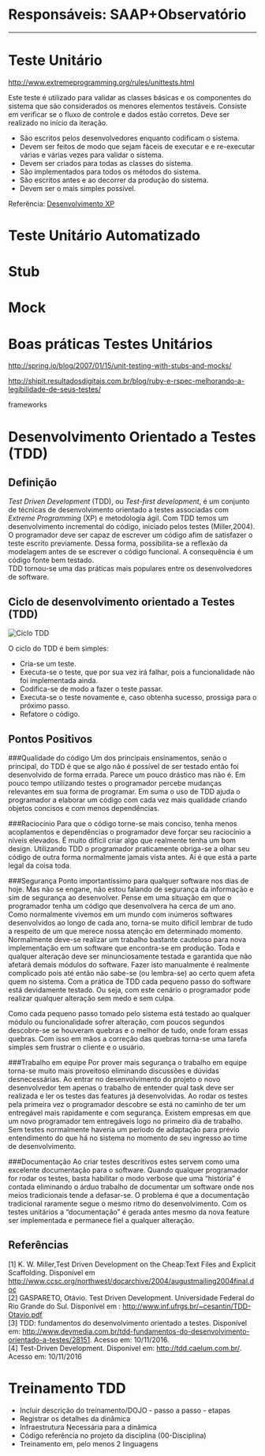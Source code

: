 # **Responsáveis: SAAP+Observatório**

***


# Teste Unitário
http://www.extremeprogramming.org/rules/unittests.html

Este teste é utilizado para validar as classes básicas e os componentes do sistema que são considerados os menores elementos testáveis. Consiste em verificar se o fluxo de controle e dados estão corretos. Deve ser realizado no início da iteração.

* São escritos pelos desenvolvedores enquanto codificam o sistema.
* Devem ser feitos de modo que sejam fáceis de executar e e re-executar várias e várias vezes para validar o sistema.
* Devem ser criados para todas as classes do sistema.
* São implementados para todos os métodos do sistema.
* São escritos antes e ao decorrer da produção do sistema.
* Devem ser o mais simples possível.

Referência: [Desenvolvimento XP](http://xp.edugraf.ufsc.br/bin/view/XP/TesteAceitacaoXtesteUnidade)

# Teste Unitário Automatizado
# Stub

# Mock

# Boas práticas Testes Unitários

http://spring.io/blog/2007/01/15/unit-testing-with-stubs-and-mocks/

http://shipit.resultadosdigitais.com.br/blog/ruby-e-rspec-melhorando-a-legibilidade-de-seus-testes/

frameworks

# Desenvolvimento Orientado a Testes (TDD)

## Definição

_Test Driven Development_ (TDD), ou _Test-first development_, é um conjunto de técnicas de desenvolvimento orientado a testes associadas com _Extreme Programming_ (XP) e metodologia ágil. Com TDD temos um desenvolvimento incremental do código, iniciado pelos testes (Miller,2004). O programador deve ser capaz de escrever um código afim de satisfazer o teste escrito previamente. Dessa forma, possibilita-se a reflexão da modelagem antes de se escrever o código funcional. A consequência é um código fonte bem testado.  
TDD tornou-se uma das práticas mais populares entre os desenvolvedores de software.

## Ciclo de desenvolvimento orientado a Testes (TDD)

![Ciclo TDD](http://2.bp.blogspot.com/-O5F7OQeP6cY/VkYYHPNvd2I/AAAAAAAAAIw/eyuHiDRrzyM/s1600/TDD.png)

O ciclo do TDD é bem simples:

* Cria-se um teste.
* Executa-se o teste, que por sua vez irá falhar, pois a funcionalidade não foi implementada ainda.
* Codifica-se de modo a fazer o teste passar.
* Executa-se o teste novamente e, caso obtenha sucesso, prossiga para o próximo passo.
* Refatore o código.

## Pontos Positivos

###Qualidade do código
Um dos principais ensinamentos, senão o principal, do TDD é que se algo não é possível de ser testado então foi desenvolvido de forma errada. Parece um pouco drástico mas não é. Em pouco tempo utilizando testes o programador percebe mudanças relevantes em sua forma de programar. Em suma o uso de TDD ajuda o programador a elaborar um código com cada vez mais qualidade criando objetos concisos e com menos dependências.

###Raciocínio
Para que o código torne-se mais conciso, tenha menos acoplamentos e dependências o programador deve forçar seu raciocínio a níveis elevados. É muito difícil criar algo que realmente tenha um bom design. Utilizando TDD o programador praticamente obriga-se a olhar seu código de outra forma normalmente jamais vista antes. Aí é que está a parte legal da coisa toda.

###Segurança
Ponto importantíssimo para qualquer software nos dias de hoje. Mas não se engane, não estou falando de segurança da informação e sim de segurança ao desenvolver. Pense em uma situação em que o programador tenha um código que desenvolvera ha cerca de um ano. Como normalmente vivemos em um mundo com inúmeros softwares desenvolvidos ao longo de cada ano, torna-se muito difícil lembrar de tudo a respeito de um que merece nossa atenção em determinado momento. Normalmente deve-se realizar um trabalho bastante cauteloso para nova implementação em um software que encontra-se em produção. Toda e qualquer alteração deve ser minunciosamente testada e garantida que não afetará demais módulos do software. Fazer isto manualmente é realmente complicado pois até então não sabe-se (ou lembra-se) ao certo quem afeta quem no sistema. Com a prática de TDD cada pequeno passo do software está devidamente testado. Ou seja, com este cenário o programador pode realizar qualquer alteração sem medo e sem culpa.

Como cada pequeno passo tomado pelo sistema está testado ao qualquer módulo ou funcionalidade sofrer alteração, com poucos segundos descobre-se se houveram quebras e o melhor de tudo, onde foram essas quebras. Com isso em mãos a correção das quebras torna-se uma tarefa simples sem frustrar o cliente e o usuário.

###Trabalho em equipe
Por prover mais segurança o trabalho em equipe torna-se muito mais proveitoso eliminando discussões e dúvidas desnecessárias. Ao entrar no desenvolvimento do projeto o novo desenvolvedor tem apenas o trabalho de entender qual task deve ser realizada e ler os testes das features já desenvolvidas. Ao rodar os testes pela primeira vez o programador descobre se está no caminho de ter um entregável mais rapidamente e com segurança. Existem empresas em que um novo programador tem entregáveis logo no primeiro dia de trabalho. Sem testes normalmente haveria um período de adaptação para prévio entendimento do que há no sistema no momento de seu ingresso ao time de desenvolvimento.

###Documentação
Ao criar testes descritivos estes servem como uma excelente documentação para o software. Quando qualquer programador for rodar os testes, basta habilitar o modo verbose que uma “história” é contada eliminando o árduo trabalho de documentar um software onde nos meios tradicionais tende a defasar-se. O problema é que a documentação tradicional raramente segue o mesmo ritmo do desenvolvimento. Com os testes unitários a “documentação” é gerada antes mesmo da nova feature ser implementada e permanece fiel a qualquer alteração.

## Referências

[1] K. W. Miller,Test Driven Development on the Cheap:Text Files and Explicit Scaffolding. Disponível em http://www.ccsc.org/northwest/docarchive/2004/augustmailing2004final.doc  
[2] GASPARETO, Otávio. Test Driven Development. Universidade Federal do Rio Grande do Sul. Disponível em : http://www.inf.ufrgs.br/~cesantin/TDD-Otavio.pdf  
[3] TDD: fundamentos do desenvolvimento orientado a testes. Disponível em: http://www.devmedia.com.br/tdd-fundamentos-do-desenvolvimento-orientado-a-testes/28151. Acesso em: 10/11/2016.  
[4] Test-Driven Development. Disponível em: http://tdd.caelum.com.br/. Acesso em: 10/11/2016  


# Treinamento TDD

- Incluir descrição do treinamento/DOJO - passo a passo - etapas
- Registrar os detalhes da dinâmica
- Infraestrutura Necessária para a dinâmica
- Código referência no projeto da disciplina (00-Disciplina)
- Treinamento em, pelo menos 2 linguagens
